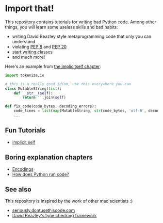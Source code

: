 # Import that!

This repository contains tutorials for writing bad Python code. Among other
things, you will learn some useless skills and bad habits:

- writing David Beazley style metaprogramming code that only you can understand
- violating [PEP 8][] and [PEP 20][]
- [start writing classes](https://www.youtube.com/watch?v=o9pEzgHorH0)
- and much more!

[PEP 8]: https://www.python.org/dev/peps/pep-0008/
[PEP 20]: https://www.python.org/dev/peps/pep-0020/

Here's an example from [the implicitself chapter](fun/implicitself.md):

```python
import tokenize,io

# this is a really good idiom, use this everywhere you can
class MutableString(list):
    def __str__(self):
        return ''.join(self)

def fix_code(code_bytes, decoding_errors):
    code_lines = list(map(MutableString, str(code_bytes, 'utf-8', decoding_errors).split('\n')))
    ...
```

## Fun Tutorials
- [Implicit self](fun/implicitself.md)

## Boring explanation chapters
- [Encodings](boring/encodings.md)
- [How does Python run code?](boring/how-python-runs-code.md)

## See also
This repository is inspired by the work of other mad scientists :)
- [seriously.dontusethiscode.com](http://seriously.dontusethiscode.com/)
- [David Beazley's type checking framework](https://www.youtube.com/watch?v=js_0wjzuMfc)
